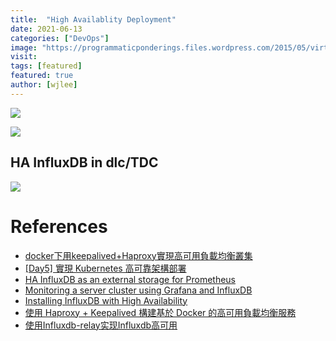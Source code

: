 ```yaml
---
title:  "High Availablity Deployment"
date: 2021-06-13
categories: ["DevOps"]
image: "https://programmaticponderings.files.wordpress.com/2015/05/virtual-vehicles-architecture-4.png"
visit:
tags: [featured]
featured: true
author: [wjlee]
---
```


[![](https://miro.medium.com/max/3830/1*EGrGVCnU907tcT_Yj8H7UA.png)](https://medium.com/schkn/monitoring-a-server-cluster-using-grafana-and-influxdb-d5ff5f7151b2)

[![](https://miro.medium.com/max/2264/1*pOlAOFybINeAsvj_YgXijA.png)](https://medium.com/schkn/monitoring-a-server-cluster-using-grafana-and-influxdb-d5ff5f7151b2)

## HA InfluxDB in dlc/TDC 

[![](https://www.plantuml.com/plantuml/png/ZL9DZw904BtNhwZ8ZGICVUImCQl9PazxsTl4Gm4b4ejkfcbqZFhVfvMPE2BZS8Dw7wzUmRnnP5rR2JJRKjTagS9IExPhoXYFW9XIjYsiQNM-C68i7bZ4x2-0iJdRRcWiwOBX302kTCBuVxd0F_w9Kbpoxb_T0Dni9nldwYQPJZqhJibc9ivCDK5ga7LU6yzK0CA5VqFXjODJ65uSQsCTIHYUSD3XvEEzf1C2-4bjD6k7BuvAlyeAZtTJBvxTr1xjWoY6San9I6Uyma3AOkCAownX28--h7_k9pqB-Y5dT4nNy_jEV_LQshVbRmncgyTvP5deSCK6VTK8N_N4rsFUTgXH7CU_xhV3u5e_UMtP7d2CHjrh01vQOHH5lPXaRql78wZgazhdgl6swedju7SU_0anIANbPCjSavIx3-biz4MnEyyOaUgBpZ1ddRULl0C0)](http://www.plantuml.com/plantuml/uml/ZL9DZw904BtNhwZ8ZGICVUImCQl9PazxsTl4Gm4b4ejkfcbqZFhVfvMPE2BZS8Dw7wzUmRnnP5rR2JJRKjTagS9IExPhoXYFW9XIjYsiQNM-C68i7bZ4x2-0iJdRRcWiwOBX302kTCBuVxd0F_w9Kbpoxb_T0Dni9nldwYQPJZqhJibc9ivCDK5ga7LU6yzK0CA5VqFXjODJ65uSQsCTIHYUSD3XvEEzf1C2-4bjD6k7BuvAlyeAZtTJBvxTr1xjWoY6San9I6Uyma3AOkCAownX28--h7_k9pqB-Y5dT4nNy_jEV_LQshVbRmncgyTvP5deSCK6VTK8N_N4rsFUTgXH7CU_xhV3u5e_UMtP7d2CHjrh01vQOHH5lPXaRql78wZgazhdgl6swedju7SU_0anIANbPCjSavIx3-biz4MnEyyOaUgBpZ1ddRULl0C0)

# References
* [docker下用keepalived+Haproxy實現高可用負載均衡叢集](https://www.itread01.com/content/1544742732.html)
* [[Day5] 實現 Kubernetes 高可靠架構部署](https://ithelp.ithome.com.tw/articles/10218362)
* [HA InfluxDB as an external storage for Prometheus](https://docs.openstack.org/developer/performance-docs/methodologies/monitoring/influxha.html)
* [Monitoring a server cluster using Grafana and InfluxDB](https://medium.com/schkn/monitoring-a-server-cluster-using-grafana-and-influxdb-d5ff5f7151b2)
* [Installing InfluxDB with High Availability](http://blog.parallelo.ai/2020/10/28/installing-influxdb-with-high-availability/)
* [使用 Haproxy + Keepalived 構建基於 Docker 的高可用負載均衡服務](https://itw01.com/O9XREWB.html)
* [使用Influxdb-relay实现Influxdb高可用](https://izsk.me/2020/08/04/influx-single-transfer-to-relay/)          